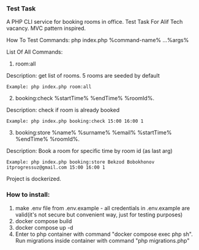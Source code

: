 ### Test Task 

A PHP CLI service for booking rooms in office. Test Task For Alif Tech vacancy.
MVC pattern inspired.

How To Test Commands: php index.php %command-name% ...%args%

List Of All Commands:

1. room:all

Description: get list of rooms. 5 rooms are seeded by default
    
    Example: php index.php room:all

2. booking:check %startTime% %endTime% %roomId%.
    
Description: check if room is already booked
    
    Example: php index.php booking:check 15:00 16:00 1
   
3. booking:store %name% %surname% %email% %startTime% %endTime% %roomId%. 

Description: Book a room for specific time by room id (as last arg)

    Example: php index.php booking:store Bekzod Bobokhonov itprogressuz@gmail.com 15:00 16:00 1


Project is dockerized. 

### How to install:
1. make .env file from .env.example - all credentials in .env.example are valid(it's not secure but convenient way, just for testing purposes)
2. docker compose build
3. docker compose up -d
4. Enter to php container with command "docker compose exec php sh". Run migrations inside container with command "php migrations.php"